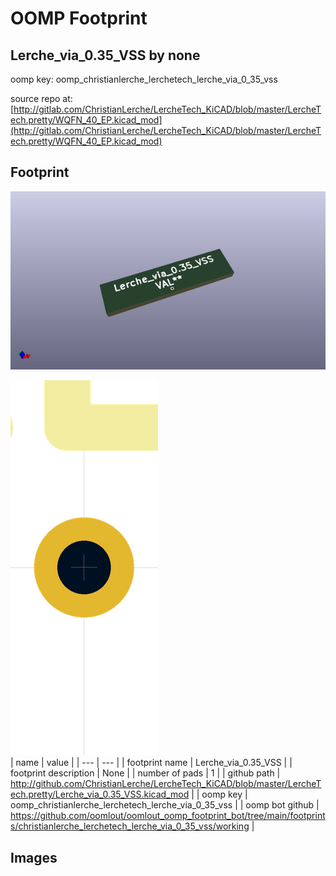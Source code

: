 # OOMP Footprint  
## Lerche_via_0.35_VSS  by none  
  
oomp key: oomp_christianlerche_lerchetech_lerche_via_0_35_vss  
  
source repo at: [http://gitlab.com/ChristianLerche/LercheTech_KiCAD/blob/master/LercheTech.pretty/WQFN_40_EP.kicad_mod](http://gitlab.com/ChristianLerche/LercheTech_KiCAD/blob/master/LercheTech.pretty/WQFN_40_EP.kicad_mod)  
## Footprint  
  
[![working_kicad_pcb_3d.png](working_kicad_pcb_3d_600.png)](working_kicad_pcb_3d.png)  
  
[![working.png](working_600.png)](working.png)  
| name | value | 
| --- | --- | 
| footprint name | Lerche_via_0.35_VSS | 
| footprint description | None | 
| number of pads | 1 | 
| github path | http://github.com/ChristianLerche/LercheTech_KiCAD/blob/master/LercheTech.pretty/Lerche_via_0.35_VSS.kicad_mod | 
| oomp key | oomp_christianlerche_lerchetech_lerche_via_0_35_vss | 
| oomp bot github | https://github.com/oomlout/oomlout_oomp_footprint_bot/tree/main/footprints/christianlerche_lerchetech_lerche_via_0_35_vss/working | 
## Images  
